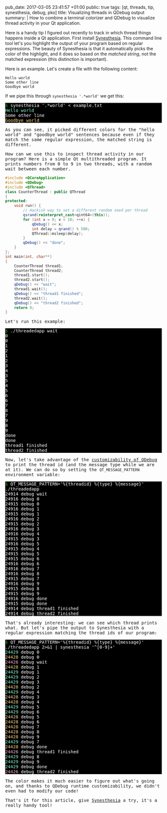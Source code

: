 pub_date: 2017-03-05 23:41:57 +01:00
public: true
tags: [qt, threads, tip, synesthesia, debug, pko]
title: Visualizing threads in QDebug output
summary: |
    How to combine a terminal colorizer and QDebug to visualize thread activity in your Qt application.

Here is a handy tip I figured out recently to track in which thread things happens inside a Qt application. First install [Synesthesia][]. This command line tool let's you highlight the output of your program based on regular expressions. The beauty of Synesthesia is that it automatically picks the color of the highlight, and it does so based on the *matched string*, not the matched expression (this distinction is important).

Here is an example. Let's create a file with the following content:

```
Hello world
Some other line
Goodbye world
```

If we pipe this through `synesthesia '.*world'` we get this:

<p style="background-color: black; color: white"><font face="monospace">
<font color="#18b218">$ </font>synesthesia '.*world' &lt; example.txt<br/>
<font color="#87ffd7">Hello world</font><br/>
Some other line<br/>
<font color="#ffd787">Goodbye world</font><br/>
</p>

As you can see, it picked different colors for the "hello world" and "goodbye world" sentences because even if they match the same regular expression, the matched string is different.

How can we use this to inspect thread activity in our program? Here is a simple Qt multithreaded program. It prints numbers from 0 to 9 in two threads, with a random wait between each number.

```c++
#include <QCoreApplication>
#include <QDebug>
#include <QThread>
class CounterThread : public QThread
{
protected:
    void run() {
        // Hackish way to set a different random seed per thread
        qsrand(reinterpret_cast<qint64>(this));
        for (int x = 0; x < 10; ++x) {
            qDebug() << x;
            int delay = qrand() % 500;
            QThread::msleep(delay);
        }
        qDebug() << "done";
    }
};
int main(int, char**)
{
    CounterThread thread1;
    CounterThread thread2;
    thread1.start();
    thread2.start();
    qDebug() << "wait";
    thread1.wait();
    qDebug() << "thread1 finished";
    thread2.wait();
    qDebug() << "thread2 finished";
    return 0;
}
```

Let's run this example:

<p style="background-color: black; color: white"><font face="monospace">
<font color="#18b218">$ </font>./threadedapp
wait<br/>
0<br/>
0<br/>
1<br/>
2<br/>
1<br/>
2<br/>
3<br/>
4<br/>
3<br/>
5<br/>
4<br/>
5<br/>
6<br/>
6<br/>
7<br/>
8<br/>
7<br/>
9<br/>
8<br/>
9<br/>
done<br/>
done<br/>
thread1 finished<br/>
thread2 finished<br/>
</p>

Now, let's take advantage of the [customizability of QDebug][pattern] to print the thread id (and the message type while we are at it). We can do so by setting the `QT_MESSAGE_PATTERN` environment variable:

<p style="background-color: black; color: white"><font face="monospace">
<font color="#18b218">$ </font>QT_MESSAGE_PATTERN='%{threadid} %{type} %{message}' ./threadedapp<br/>
24914 debug wait<br/>
24916 debug 0<br/>
24915 debug 0<br/>
24916 debug 1<br/>
24915 debug 1<br/>
24916 debug 2<br/>
24915 debug 2<br/>
24916 debug 3<br/>
24916 debug 4<br/>
24915 debug 3<br/>
24916 debug 5<br/>
24915 debug 4<br/>
24915 debug 5<br/>
24915 debug 6<br/>
24916 debug 6<br/>
24916 debug 7<br/>
24916 debug 8<br/>
24915 debug 7<br/>
24916 debug 9<br/>
24915 debug 8<br/>
24915 debug 9<br/>
24916 debug done<br/>
24915 debug done<br/>
24914 debug thread1 finished<br/>
24914 debug thread2 finished<br/>
</p>

[pattern]: http://doc.qt.io/qt-5/qtglobal.html#qSetMessagePattern

That's already interesting: we can see which thread prints what. But let's pipe the output to Synesthesia with a regular expression matching the thread ids of our program:

<p style="background-color: black; color: white"><font face="monospace">
<font color="#18b218">$ </font>QT_MESSAGE_PATTERN='%{threadid} %{type} %{message}' ./threadedapp 2&gt;&amp;1 | synesthesia '^[0-9]+' <br/>
<font color="#87ffd7">24429</font> debug 0 <br/>
<font color="#ffd787">24428</font> debug 0 <br/>
<font color="#ffafd7">24426</font> debug wait <br/>
<font color="#ffd787">24428</font> debug 1 <br/>
<font color="#87ffd7">24429</font> debug 1 <br/>
<font color="#87ffd7">24429</font> debug 2 <br/>
<font color="#87ffd7">24429</font> debug 3 <br/>
<font color="#ffd787">24428</font> debug 2 <br/>
<font color="#87ffd7">24429</font> debug 4 <br/>
<font color="#ffd787">24428</font> debug 3 <br/>
<font color="#ffd787">24428</font> debug 4 <br/>
<font color="#87ffd7">24429</font> debug 5 <br/>
<font color="#87ffd7">24429</font> debug 6 <br/>
<font color="#ffd787">24428</font> debug 5 <br/>
<font color="#ffd787">24428</font> debug 6 <br/>
<font color="#ffd787">24428</font> debug 7 <br/>
<font color="#ffd787">24428</font> debug 8 <br/>
<font color="#ffd787">24428</font> debug 9 <br/>
<font color="#87ffd7">24429</font> debug 7 <br/>
<font color="#ffd787">24428</font> debug done <br/>
<font color="#ffafd7">24426</font> debug thread1 finished <br/>
<font color="#87ffd7">24429</font> debug 8 <br/>
<font color="#87ffd7">24429</font> debug 9 <br/>
<font color="#87ffd7">24429</font> debug done <br/>
<font color="#ffafd7">24426</font> debug thread2 finished<br/>
</p>

The color makes it much easier to figure out what's going on, and thanks to QDebug runtime customizability, we didn't even had to modify our code!

That's it for this article, give [Synesthesia][] a try, it's a really handy tool!

[Synesthesia]: https://github.com/cromo/synesthesia
